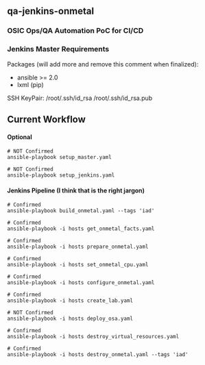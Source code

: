 ## qa-jenkins-onmetal
### OSIC Ops/QA Automation PoC for CI/CD

### Jenkins Master Requirements
Packages (will add more and remove this comment when finalized):
+ ansible >= 2.0
+ lxml (pip)

SSH KeyPair: /root/.ssh/id_rsa /root/.ssh/id_rsa.pub

## Current Workflow
#### Optional
```shell
# NOT Confirmed
ansible-playbook setup_master.yaml

# NOT Confirmed
ansible-playbook setup_jenkins.yaml
```

#### Jenkins Pipeline (I think that is the right jargon)
```shell
# Confirmed
ansible-playbook build_onmetal.yaml --tags 'iad'

# Confirmed
ansible-playbook -i hosts get_onmetal_facts.yaml

# Confirmed
ansible-playbook -i hosts prepare_onmetal.yaml

# Confirmed
ansible-playbook -i hosts set_onmetal_cpu.yaml

# Confirmed
ansible-playbook -i hosts configure_onmetal.yaml

# Confirmed
ansible-playbook -i hosts create_lab.yaml

# NOT Confirmed
ansible-playbook -i hosts deploy_osa.yaml

# Confirmed
ansible-playbook -i hosts destroy_virtual_resources.yaml

# Confirmed
ansible-playbook -i hosts destroy_onmetal.yaml --tags 'iad'
```
